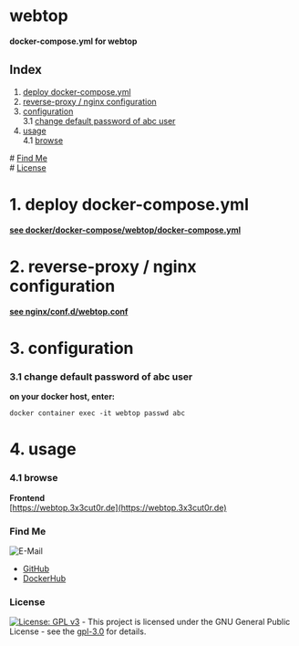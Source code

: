 # webtop

**docker-compose.yml for webtop**  

## Index

1. [deploy docker-compose.yml](#deploy)  
2. [reverse-proxy / nginx configuration](#reverse-proxy)  
3. [configuration](#configuration)  
  3.1 [change default password of abc user](#change_password-file)  
4. [usage](#usage)  
  4.1 [browse](#browse)  

\# [Find Me](#findme)  
\# [License](#license)  

# 1. deploy docker-compose.yml <a name="deploy"></a>  
**[see docker/docker-compose/webtop/docker-compose.yml](https://github.com/3x3cut0r/vps/blob/main/docker/compose/webtop/docker-compose.yml)**  

# 2. reverse-proxy / nginx configuration <a name="reverse-proxy"></a>  
**[see nginx/conf.d/webtop.conf](https://github.com/3x3cut0r/vps/blob/main/nginx/conf.d/webtop.conf)**  

# 3. configuration <a name="configuration"></a>  

### 3.1 change default password of abc user <a name="change_password"></a>  
**on your docker host, enter:**  
```shell
docker container exec -it webtop passwd abc

```

# 4. usage <a name="usage"></a>  

### 4.1 browse <a name="browse"></a>  
**Frontend**  
[https://webtop.3x3cut0r.de](https://webtop.3x3cut0r.de)  

### Find Me <a name="findme"></a>

![E-Mail](https://img.shields.io/badge/E--Mail-executor55%40gmx.de-red)
* [GitHub](https://github.com/3x3cut0r)
* [DockerHub](https://hub.docker.com/u/3x3cut0r)

### License <a name="license"></a>

[![License: GPL v3](https://img.shields.io/badge/License-GPLv3-blue.svg)](https://www.gnu.org/licenses/gpl-3.0) - This project is licensed under the GNU General Public License - see the [gpl-3.0](https://www.gnu.org/licenses/gpl-3.0.en.html) for details.
